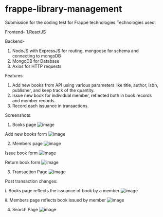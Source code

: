 # frappe-library-management
Submission for the coding test for Frappe technologies
Technologies used:

Frontend-
1.ReactJS

Backend-
1. NodeJS with ExpressJS for routing, mongoose for schema and connecting to mongoDB
2. MongoDB for Database
3. Axios for HTTP requests

Features: 
1. Add new books from API using various parameters like title, author, isbn, publisher, and keep track of the quantity.
2. Issue new book for individual member, reflected both in book records and member records.
3. Record each issuance in transactions.


Screenshots:

1. Books page
![image](https://user-images.githubusercontent.com/74527276/208481993-cbd1a3db-bd9f-4ccf-aa08-915bb1c000da.png)

Add new books form
![image](https://user-images.githubusercontent.com/74527276/208482198-20e78508-d7cb-4176-a06f-0fe2026e03dc.png)

2. Members page
![image](https://user-images.githubusercontent.com/74527276/208482933-73ef2f4d-0887-4f3e-8337-479c289f4589.png)

Issue book form
![image](https://user-images.githubusercontent.com/74527276/208482849-9d09b1c1-6c05-48cb-81d3-eaccad10c087.png)

Return book form
![image](https://user-images.githubusercontent.com/74527276/208483034-a3c045f0-ca77-44f5-8819-53471d33a7c8.png)

3. Transaction Page
![image](https://user-images.githubusercontent.com/74527276/208483195-450147ed-79a0-461c-90c6-ad0e62097aac.png)

Post transaction changes:

i. Books page reflects the issuance of book by a member
![image](https://user-images.githubusercontent.com/74527276/208483290-c50409ce-2839-470f-a6d2-b929bb0527d7.png)

ii. Members page reflects book issued by member
![image](https://user-images.githubusercontent.com/74527276/208483359-0727c5cd-046b-421b-ad86-57efe1ee7ef1.png)

4. Search Page
![image](https://user-images.githubusercontent.com/74527276/208483468-724d3f57-0b80-4917-97d2-17f563779a40.png)

